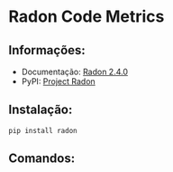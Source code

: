 # Radon Code Metrics


  ## Informações:
   * Documentação: [Radon 2.4.0](https://radon.readthedocs.io/en/latest/index.html)
   * PyPI: [Project Radon](https://pypi.org/project/radon/)


  ## Instalação:
    pip install radon


  ## Comandos: